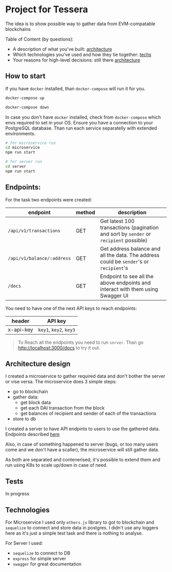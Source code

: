 # Project for Tessera

The idea is to show possible way to gather data from EVM-compatable blockchains

Table of Content (by questions):

- A description of what you've built: [architecture](#architecture-design)
- Which technologies you've used and how they tie together: [techs](#Technologies)
- Your reasons for high-level decisions: still there [architecture](#architecture-design)

## How to start

If you have `docker` installed, than `docker-compose` will run it for you.

```sh
docker-compose up

docker-compose down
```

In case you don't have `docker` installed, check from `docker-compose` which envs required to set in your OS.
Ensure you have a connection to your PostgreSQL database.
Than run each service separatelly with extended environments.

```sh
# for microservice run
cd microservice
npm run start

# for server run
cd server
npm run start
```

## Endpoints:

For the task two endpoints were created:

| endpoint                   | method | description                                                                            |
| -------------------------- | ------ | -------------------------------------------------------------------------------------- |
| `/api/v1/transactions`     | GET    | Get latest 100 transactions (pagination and sort by `sender` or `recipient` possible)  |
| `/api/v1/balance/:address` | GET    | Get address balance and all the data. The address could be `sender`'s or `recipient`'s |
| `/docs`                    | GET    | Endpoint to see all the above endpoints and interact with them using Swagger UI        |

You need to have one of the next API keys to reach endpoints:

| header    | API key                |
| --------- | ---------------------- |
| x-api-key | `key1`, `key2`, `key3` |

> To Reach all the endpoints you need to run `server`. Than go [http://localhost:3000/docs](http://localhost:3000/docs) to try it out.

## Architecture design

I created a microservice to gather required data and don't bother the server or vise versa. The microservice does 3 simple steps:

- go to blockchain
- gather data:
  - get block data
  - get each DAI transaction from the block
  - get balances of recipient and sender of each of the transactions
- store to db

I created a server to have API endpints to users to use the gathered data. Endpoints described [here](#endpoints)

Also, in case of something happened to server (bugs, or too many users come and we don't have a scaller), the microservice will still gather data.

As both are separated and contenerised, it's possible to extend them and run using K8s to scale up/down in case of need.

## Tests

In progress

## Technologies

For Microservice I used only `ethers.js` library to got to blockchain and `sequelize` to connect and store data in postgres. I didn't use any loggers here as it's just a simple test task and there is nothing to analyse.

For Server I used:

- `sequelize` to connect to DB
- `express` for simple server
- `swagger` for great documentation
